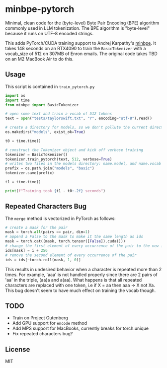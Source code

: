 # minbpe-pytorch

Minimal, clean code for the (byte-level) Byte Pair Encoding (BPE) algorithm commonly used in LLM tokenization. The BPE algorithm is "byte-level" because it runs on UTF-8 encoded strings.

This adds PyTorch/CUDA training support to Andrej Karpathy's [minbpe](https://github.com/karpathy/minbpe).  It takes 148 seconds on an RTX4090 to train the `BasicTokenizer` with a vocab_size of 512 on 307MB of Enron emails.  The original code takes TBD on an M2 MacBook Air to do this.

## Usage

This script is contained in `train_pytorch.py`

```python
import os
import time
from minbpe import BasicTokenizer

# open some text and train a vocab of 512 tokens
text = open("tests/taylorswift.txt", "r", encoding="utf-8").read()

# create a directory for models, so we don't pollute the current directory
os.makedirs("models", exist_ok=True)

t0 = time.time()

# construct the Tokenizer object and kick off verbose training
tokenizer = BasicTokenizer()
tokenizer.train_pytorch(text, 512, verbose=True)
# writes two files in the models directory: name.model, and name.vocab
prefix = os.path.join("models", "basic")
tokenizer.save(prefix)

t1 = time.time()

print(f"Training took {t1 - t0:.2f} seconds")
```

## Repeated Characters Bug

The `merge` method is vectorized in PyTorch as follows:

```python
# create a mask for the pair
mask = torch.all(pairs == pair, dim=1)
# append a False to the mask to make it the same length as ids
mask = torch.cat((mask, torch.tensor([False]).cuda()))
# change the first element of every occurrence of the pair to the new id
ids[mask] = i + 256
# remove the second element of every occurrence of the pair
ids = ids[~torch.roll(mask, 1, 0)]
```

This results in undesired behavior when a character is repeated more than 2 times.  For example, 'aaa' is not handled properly since there are 2 pairs of 'aa' in the triple, (aa)a and a(aa).  What happens is that all repeated characters are replaced with one token, i.e if X = aa then aaa -> X not Xa.  This bug doesn't seem to have much effect on training the vocab though.

## TODO

- Train on Project Gutenberg
- Add GPU support for `encode` method
- Add MPS support for MacBooks, currently breaks for torch.unique
- Fix repeated characters bug?

## License

MIT